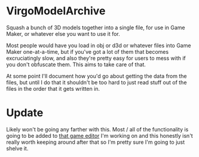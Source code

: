 # VirgoModelArchive

Squash a bunch of 3D models together into a single file, for use in Game Maker, or whatever else you want to use it for.

Most people would have you load in obj or d3d or whatever files into Game Maker one-at-a-time, but if you've got a lot of them that becomes excruciatingly slow, and also they're pretty easy for users to mess with if you don't obfuscate them. This aims to take care of that.

At some point I'll document how you'd go about getting the data from the files, but until I do that it shouldn't be too hard to just read stuff out of the files in the order that it gets written in.

# Update

Likely won't be going any farther with this. Most / all of the functionality is going to be added to [that game editor](https://github.com/DragoniteSpam/DDDEditorGMS2) I'm working on and this honestly isn't really worth keeping around after that so I'm pretty sure I'm going to just shelve it.
